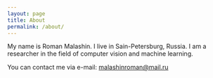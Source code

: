 ```yaml
---
layout: page
title: About
permalink: /about/
---
```


My name is Roman Malashin. I live in Sain-Petersburg, Russia. I am a researcher in the field of computer vision and machine learning.

You can contact me via e-mail: malashinroman@mail.ru
